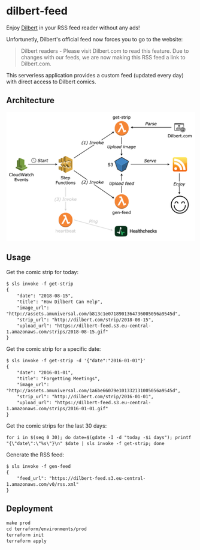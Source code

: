 # dilbert-feed

Enjoy [Dilbert](http://dilbert.com/) in your RSS feed reader without any ads!

Unfortunetly, Dilbert's official feed now forces you to go to the website:

> Dilbert readers - Please visit Dilbert.com to read this feature. Due to changes with our feeds, we are now making this RSS feed a link to Dilbert.com.

This serverless application provides a custom feed (updated every day) with direct access to Dilbert comics.

## Architecture

![](architecture.png)

## Usage

Get the comic strip for today:

```console
$ sls invoke -f get-strip
{
    "date": "2018-08-15",
    "title": "How Dilbert Can Help",
    "image_url": "http://assets.amuniversal.com/b813c1e0718901364736005056a9545d",
    "strip_url": "http://dilbert.com/strip/2018-08-15",
    "upload_url": "https://dilbert-feed.s3.eu-central-1.amazonaws.com/strips/2018-08-15.gif"
}
```

Get the comic strip for a specific date:

```console
$ sls invoke -f get-strip -d '{"date":"2016-01-01"}'
{
    "date": "2016-01-01",
    "title": "Forgetting Meetings",
    "image_url": "http://assets.amuniversal.com/1a6be66079e101332131005056a9545d",
    "strip_url": "http://dilbert.com/strip/2016-01-01",
    "upload_url": "https://dilbert-feed.s3.eu-central-1.amazonaws.com/strips/2016-01-01.gif"
}
```

Get the comic strips for the last 30 days:

```console
for i in $(seq 0 30); do date=$(gdate -I -d "today -$i days"); printf "{\"date\":\"%s\"}\n" $date | sls invoke -f get-strip; done
```

Generate the RSS feed:

```console
$ sls invoke -f gen-feed
{
    "feed_url": "https://dilbert-feed.s3.eu-central-1.amazonaws.com/v0/rss.xml"
}
```

## Deployment

```console
make prod
cd terraform/environments/prod
terraform init
terraform apply
```
